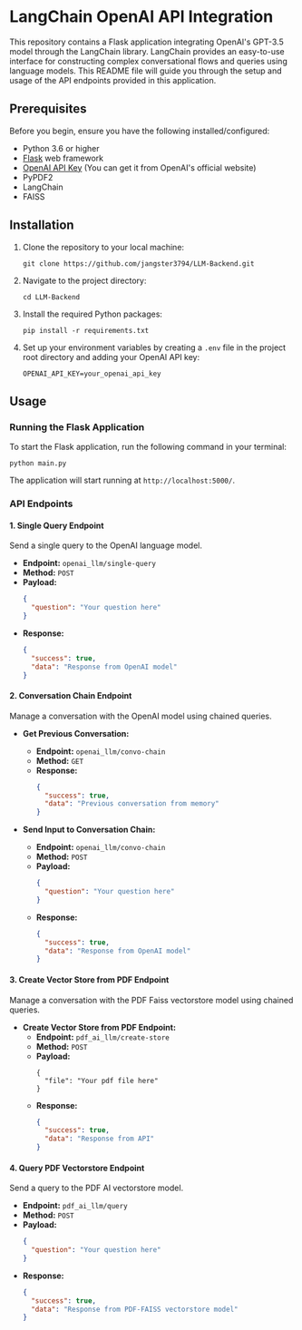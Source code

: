 # LangChain OpenAI API Integration

This repository contains a Flask application integrating OpenAI's GPT-3.5 model through the LangChain library. LangChain provides an easy-to-use interface for constructing complex conversational flows and queries using language models. This README file will guide you through the setup and usage of the API endpoints provided in this application.

## Prerequisites

Before you begin, ensure you have the following installed/configured:

- Python 3.6 or higher
- [Flask](https://flask.palletsprojects.com/en/2.1.x/) web framework
- [OpenAI API Key](https://beta.openai.com/signup/) (You can get it from OpenAI's official website)
- PyPDF2
- LangChain
- FAISS

## Installation

1. Clone the repository to your local machine:

    ```
    git clone https://github.com/jangster3794/LLM-Backend.git
    ```

2. Navigate to the project directory:

    ```
    cd LLM-Backend
    ```

3. Install the required Python packages:

    ```
    pip install -r requirements.txt
    ```

4. Set up your environment variables by creating a `.env` file in the project root directory and adding your OpenAI API key:

    ```
    OPENAI_API_KEY=your_openai_api_key
    ```

## Usage

### Running the Flask Application

To start the Flask application, run the following command in your terminal:

```
python main.py
```

The application will start running at `http://localhost:5000/`.

### API Endpoints

#### 1. **Single Query Endpoint**

   Send a single query to the OpenAI language model.

   - **Endpoint:** `openai_llm/single-query`
   - **Method:** `POST`
   - **Payload:**
     ```json
     {
       "question": "Your question here"
     }
     ```
   - **Response:**
     ```json
     {
       "success": true,
       "data": "Response from OpenAI model"
     }
     ```

#### 2. **Conversation Chain Endpoint**

   Manage a conversation with the OpenAI model using chained queries.

   - **Get Previous Conversation:**
     - **Endpoint:** `openai_llm/convo-chain`
     - **Method:** `GET`
     - **Response:**
       ```json
       {
         "success": true,
         "data": "Previous conversation from memory"
       }
       ```

   - **Send Input to Conversation Chain:**
     - **Endpoint:** `openai_llm/convo-chain`
     - **Method:** `POST`
     - **Payload:**
       ```json
       {
         "question": "Your question here"
       }
       ```
     - **Response:**
       ```json
       {
         "success": true,
         "data": "Response from OpenAI model"
       }
       ```

#### 3. **Create Vector Store from PDF Endpoint**

   Manage a conversation with the PDF Faiss vectorstore model using chained queries.


   - **Create Vector Store from PDF Endpoint:**
     - **Endpoint:** `pdf_ai_llm/create-store`
     - **Method:** `POST`
     - **Payload:**
       ```form-data
       {
         "file": "Your pdf file here"
       }
       ```
     - **Response:**
       ```json
       {
         "success": true,
         "data": "Response from API"
       }
       ```

#### 4. **Query PDF Vectorstore Endpoint**

   Send a query to the PDF AI vectorstore model.

   - **Endpoint:** `pdf_ai_llm/query`
   - **Method:** `POST`
   - **Payload:**
     ```json
     {
       "question": "Your question here"
     }
     ```
   - **Response:**
     ```json
     {
       "success": true,
       "data": "Response from PDF-FAISS vectorstore model"
     }
     ```
